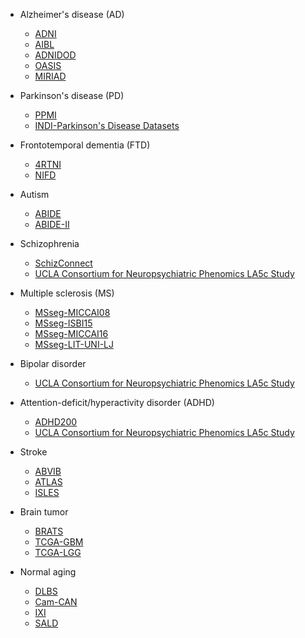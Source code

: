- Alzheimer's disease (AD)
  - [ADNI](https://ida.loni.usc.edu/login.jsp?project=ADNI)
  - [AIBL](https://ida.loni.usc.edu/login.jsp?project=AIBL)
  - [ADNIDOD](https://ida.loni.usc.edu/login.jsp?project=ADNIDOD)
  - [OASIS](http://www.oasis-brains.org/)
  - [MIRIAD](https://www.ucl.ac.uk/drc/research/methods/minimal-interval-resonance-imaging-alzheimers-disease-miriad)

- Parkinson's disease (PD)
  - [PPMI](https://ida.loni.usc.edu/login.jsp?project=PPMI)
  - [INDI-Parkinson's Disease Datasets](http://fcon_1000.projects.nitrc.org/indi/retro/parkinsons.html)

- Frontotemporal dementia (FTD)
  - [4RTNI](https://ida.loni.usc.edu/login.jsp?project=4RTNI)
  - [NIFD](https://ida.loni.usc.edu/login.jsp?project=NIFD)

- Autism
  - [ABIDE](http://fcon_1000.projects.nitrc.org/indi/abide/)
  - [ABIDE-II](http://fcon_1000.projects.nitrc.org/indi/abide/abide_II.html)

- Schizophrenia
  - [SchizConnect](http://schizconnect.org/)
  - [UCLA Consortium for Neuropsychiatric Phenomics LA5c Study](https://openneuro.org/datasets/ds000030/versions/00016)

- Multiple sclerosis (MS)
  - [MSseg-MICCAI08](http://www.ia.unc.edu/MSseg/)
  - [MSseg-ISBI15](http://iacl.ece.jhu.edu/index.php/MSChallenge)
  - [MSseg-MICCAI16](https://portal.fli-iam.irisa.fr/msseg-challenge/overview)
  - [MSseg-LIT-UNI-LJ](http://lit.fe.uni-lj.si/tools.php?lang=eng)

- Bipolar disorder
  - [UCLA Consortium for Neuropsychiatric Phenomics LA5c Study](https://openneuro.org/datasets/ds000030/versions/00016)
  
- Attention-deficit/hyperactivity disorder (ADHD)
  - [ADHD200](http://fcon_1000.projects.nitrc.org/indi/adhd200/index.html)
  - [UCLA Consortium for Neuropsychiatric Phenomics LA5c Study](https://openneuro.org/datasets/ds000030/versions/00016)

- Stroke
  - [ABVIB](https://ida.loni.usc.edu/login.jsp?project=ABVIB)
  - [ATLAS](http://fcon_1000.projects.nitrc.org/indi/retro/atlas.html)
  - [ISLES](http://www.isles-challenge.org/)
  
- Brain tumor
  - [BRATS](http://braintumorsegmentation.org/)
  - [TCGA-GBM](https://wiki.cancerimagingarchive.net/display/Public/TCGA-GBM)
  - [TCGA-LGG](https://wiki.cancerimagingarchive.net/display/Public/TCGA-LGG)
  
- Normal aging
  - [DLBS](http://fcon_1000.projects.nitrc.org/indi/retro/dlbs.html)
  - [Cam-CAN](http://www.cam-can.org/index.php?content=dataset)
  - [IXI](https://brain-development.org/ixi-dataset/)
  - [SALD](http://fcon_1000.projects.nitrc.org/indi/retro/sald.html)
